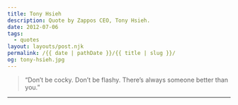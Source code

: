 ```yaml
---
title: Tony Hsieh
description: Quote by Zappos CEO, Tony Hsieh.
date: 2012-07-06
tags: 
  - quotes
layout: layouts/post.njk
permalink: /{{ date | pathDate }}/{{ title | slug }}/
og: tony-hsieh.jpg
---
```


> “Don’t be cocky. Don’t be flashy. There’s always someone better than you.”

---
